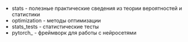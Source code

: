 * stats - полезные практические сведения из теории вероятностей и статистики
* optimization - методы оптимизации
* stats_tests - статистические тесты
* pytorch_ - фреймворк для работы с нейросетями
